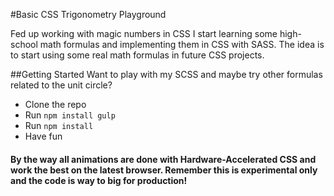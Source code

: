 #Basic CSS Trigonometry Playground

Fed up working with magic numbers in CSS I start learning some high-school math formulas and implementing them in CSS with SASS. The idea is to start using some real math formulas in future CSS projects.

##Getting Started
Want to play with my SCSS and maybe try other formulas related to the unit circle?
* Clone the repo
* Run `npm install gulp`
* Run `npm install`
* Have fun

#### By the way all animations are done with Hardware-Accelerated CSS and work the best on the latest browser. Remember this is experimental only and the code is way to big for production!

